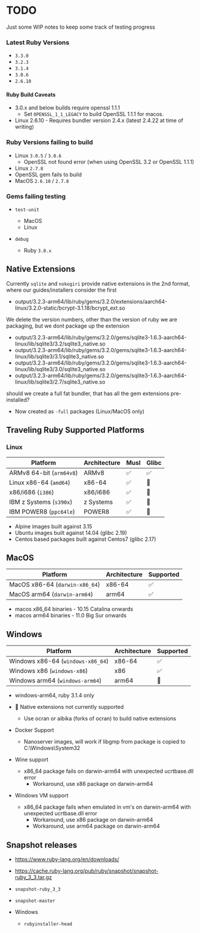 # TODO

Just some WIP notes to keep some track of testing progress

### Latest Ruby Versions

- `3.3.0`
- `3.2.3`
- `3.1.4`
- `3.0.6`
- `2.6.10`

#### Ruby Build Caveats

- 3.0.x and below builds require openssl 1.1.1
  - Set `OPENSSL_1_1_LEGACY` to build OpenSSL 1.1.1 for macos.
- Linux 2.6.10 - Requires bundler version 2.4.x (latest 2.4.22 at time of writing)

### Ruby Versions failing to build

- Linux  `3.0.5` / `3.0.6`
  - OpenSSL not found error (when using OpenSSL 3.2 or OpenSSL 1.1.1)
 - Linux  `2.7.8`
  - OpenSSL gem fails to build 
- MacOS  `2.6.10` / `2.7.8`

### Gems failing testing

- `test-unit`
  - MacOS
  - Linux

- `debug`
  - Ruby `3.0.x`

## Native Extensions

Currently `sqlite` and `nokogiri` provide native extensions in the 2nd format, where our guides/installers consider the first

- output/3.2.3-arm64/lib/ruby/gems/3.2.0/extensions/aarch64-linux/3.2.0-static/bcrypt-3.1.18/bcrypt_ext.so
  
We delete the version numbers, other than the version of ruby we are packaging, but we dont package up the extension

- output/3.2.3-arm64/lib/ruby/gems/3.2.0/gems/sqlite3-1.6.3-aarch64-linux/lib/sqlite3/3.2/sqlite3_native.so
- output/3.2.3-arm64/lib/ruby/gems/3.2.0/gems/sqlite3-1.6.3-aarch64-linux/lib/sqlite3/3.1/sqlite3_native.so
- output/3.2.3-arm64/lib/ruby/gems/3.2.0/gems/sqlite3-1.6.3-aarch64-linux/lib/sqlite3/3.0/sqlite3_native.so
- output/3.2.3-arm64/lib/ruby/gems/3.2.0/gems/sqlite3-1.6.3-aarch64-linux/lib/sqlite3/2.7/sqlite3_native.so

should we create a full fat bundler, that has all the gem extensions pre-installed?

- Now created as `-full` packages (Linux/MacOS only)

## Traveling Ruby Supported Platforms

### Linux

| Platform                 | Architecture  | Musl | Glibc
|--------------------------|---------------|------|-------
| ARMv8 64-bit (`arm64v8`) | ARMv8         |  ✅  | ✅
| Linux x86-64 (`amd64`)   | x86-64        |  ✅  | 🚧
| x86/i686 (`i386`)        | x86/i686      |  ✅  | 🚧
| IBM z Systems (`s390x`)  | z Systems     |  ✅  | 🚧
| IBM POWER8 (`ppc64le`)   | POWER8        |  ✅  | 🚧

- Alpine images built against 3.15
- Ubuntu images built against 14.04 (glibc 2.19)
- Centos based packages built against Centos7 (glibc 2.17)

## MacOS

| Platform                 | Architecture  | Supported
|--------------------------|---------------|------
| MacOS x86-64 (`darwin-x86_64`) | x86-64 |  ✅  
| MacOS arm64 (`darwin-arm64`)   | arm64     |  ✅

- macos x86_64 binaries - 10.15 Catalina onwards
- macos arm64 binaries - 11.0 Big Sur onwards

## Windows

| Platform                 | Architecture  | Supported
|--------------------------|---------------|------
| Windows x86-64 (`windows-x86_64`) | x86-64 |  ✅  
| Windows x86 (`windows-x86`)   | x86     |  ✅
| Windows arm64 (`windows-arm64`)   | arm64     |  🚧

- windows-arm64, ruby 3.1.4 only

- 🚧 Native extensions not currently supported
  - Use ocran or aibika (forks of ocran) to build native extensions
- Docker Support
  - Nanoserver images, will work if libgmp from package is copied to C:\Windows\System32
- Wine support
  - x86_64 package fails on darwin-arm64 with unexpected ucrtbase.dll error
    - Workaround, use x86 package on darwin-arm64
- Windows VM support
  - x86_64 package fails when emulated in vm's on darwin-arm64 with unexpected ucrtbase.dll error
    - Workaround, use x86 package on darwin-arm64
    - Workaround, use arm64 package on darwin-arm64

## Snapshot releases

- https://www.ruby-lang.org/en/downloads/
- https://cache.ruby-lang.org/pub/ruby/snapshot/snapshot-ruby_3_3.tar.gz
- `snapshot-ruby_3_3`
- `snapshot-master`

- Windows
  - `rubyinstaller-head`